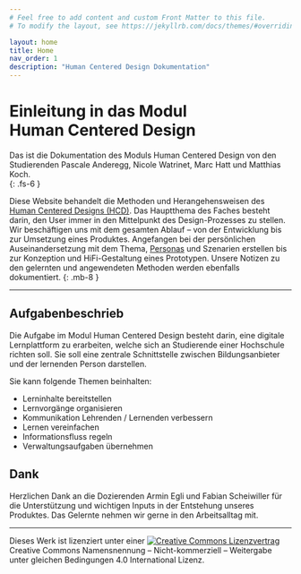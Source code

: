 ```yaml
---
# Feel free to add content and custom Front Matter to this file.
# To modify the layout, see https://jekyllrb.com/docs/themes/#overriding-theme-defaults

layout: home
title: Home
nav_order: 1
description: "Human Centered Design Dokumentation"
---
```


# Einleitung in das Modul Human&nbsp;Centered&nbsp;Design&nbsp;
Das ist die Dokumentation des Moduls Human Centered Design von den Studierenden Pascale Anderegg, Nicole Watrinet, Marc Hatt und Matthias Koch.  
{: .fs-6 }

Diese Website behandelt die Methoden und Herangehensweisen des [Human Centered Designs (HCD)](https://en.wikipedia.org/wiki/Human-centered_design). Das Hauptthema des Faches besteht darin, den User immer in den Mittelpunkt des Design-Prozesses zu stellen. Wir beschäftigen uns mit dem gesamten Ablauf – von der Entwicklung bis zur Umsetzung eines Produktes. Angefangen bei der persönlichen Auseinandersetzung mit dem Thema, [Personas](https://www.usability.de/leistungen/methoden/personas.html) und Szenarien erstellen bis zur Konzeption und HiFi-Gestaltung eines Prototypen. Unsere Notizen zu den gelernten und angewendeten Methoden werden ebenfalls dokumentiert. 
{: .mb-8 }

---

## Aufgabenbeschrieb
Die Aufgabe im Modul Human Centered Design besteht darin, eine digitale Lernplattform zu erarbeiten, welche sich an Studierende einer Hochschule richten soll. Sie soll eine zentrale Schnittstelle zwischen Bildungsanbieter und der lernenden Person darstellen.

Sie kann folgende Themen beinhalten:
* Lerninhalte bereitstellen
* Lernvorgänge organisieren
* Kommunikation Lehrenden / Lernenden verbessern
* Lernen vereinfachen
* Informationsfluss regeln
* Verwaltungsaufgaben übernehmen

## Dank
Herzlichen Dank an die Dozierenden Armin Egli und Fabian Scheiwiller für die Unterstützung und wichtigen Inputs in der Entstehung unseres Produktes. Das Gelernte nehmen wir gerne in den Arbeitsalltag mit.
  
---
Dieses Werk ist lizenziert unter einer <a href="http://creativecommons.org/licenses/by-nc-sa/4.0/"><img src="https://i.creativecommons.org/l/by-nc-sa/4.0/80x15.png" style="border-width:0"  alt="Creative Commons Lizenzvertrag"></a> Creative Commons Namensnennung&nbsp;– Nicht-kommerziell&nbsp;– Weitergabe unter gleichen Bedingungen 4.0 International Lizenz.
